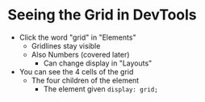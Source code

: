 # Seeing the Grid in DevTools

- Click the word "grid" in "Elements"
    - Gridlines stay visible
    - Also Numbers (covered later)
        - Can change display in "Layouts"
- You can see the 4 cells of the grid
    - The four children of the element 
        - The element given `display: grid;`

